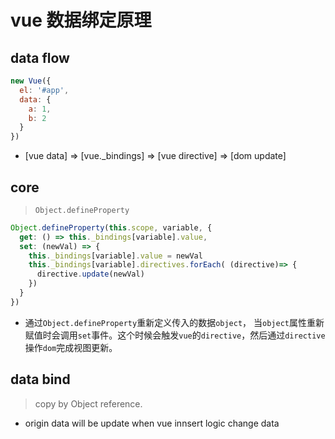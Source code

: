 # vue 数据绑定原理

## data flow
```javascript
new Vue({
  el: '#app',
  data: {
    a: 1,
    b: 2
  }
})
```
- [vue data] => [vue._bindings] => [vue directive] => [dom update]

## core

> `Object.defineProperty`

```javascript
Object.defineProperty(this.scope, variable, {
  get: () => this._bindings[variable].value,
  set: (newVal) => {
    this._bindings[variable].value = newVal
    this._bindings[variable].directives.forEach( (directive)=> {
      directive.update(newVal)
    })
  }
})
```
- 通过`Object.defineProperty`重新定义传入的数据`object`， 当`object`属性重新赋值时会调用`set`事件。这个时候会触发`vue`的`directive`，然后通过`directive`操作`dom`完成视图更新。

## data bind

> copy by Object reference.

- origin data will be update when vue innsert logic change data

